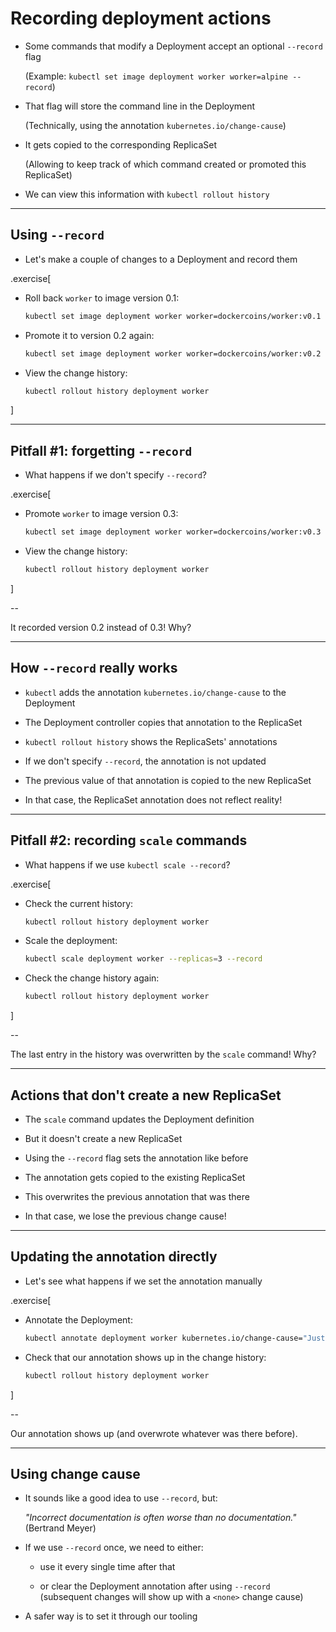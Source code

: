# Recording deployment actions

- Some commands that modify a Deployment accept an optional `--record` flag

  (Example: `kubectl set image deployment worker worker=alpine --record`)

- That flag will store the command line in the Deployment

  (Technically, using the annotation `kubernetes.io/change-cause`)

- It gets copied to the corresponding ReplicaSet

  (Allowing to keep track of which command created or promoted this ReplicaSet)

- We can view this information with `kubectl rollout history`

---

## Using `--record`

- Let's make a couple of changes to a Deployment and record them

.exercise[

- Roll back `worker` to image version 0.1:
  ```bash
  kubectl set image deployment worker worker=dockercoins/worker:v0.1 --record
  ```

- Promote it to version 0.2 again:
  ```bash
  kubectl set image deployment worker worker=dockercoins/worker:v0.2 --record
  ```

- View the change history:
  ```bash
  kubectl rollout history deployment worker
  ```

]

---

## Pitfall #1: forgetting `--record`

- What happens if we don't specify `--record`?

.exercise[

- Promote `worker` to image version 0.3:
  ```bash
  kubectl set image deployment worker worker=dockercoins/worker:v0.3
  ```

- View the change history:
  ```bash
  kubectl rollout history deployment worker
  ```

]

--

It recorded version 0.2 instead of 0.3! Why?

---

## How `--record` really works

- `kubectl` adds the annotation `kubernetes.io/change-cause` to the Deployment

- The Deployment controller copies that annotation to the ReplicaSet

- `kubectl rollout history` shows the ReplicaSets' annotations

- If we don't specify `--record`, the annotation is not updated

- The previous value of that annotation is copied to the new ReplicaSet

- In that case, the ReplicaSet annotation does not reflect reality!

---

## Pitfall #2: recording `scale` commands

- What happens if we use `kubectl scale --record`?

.exercise[

- Check the current history:
  ```bash
  kubectl rollout history deployment worker
  ```

- Scale the deployment:
  ```bash
  kubectl scale deployment worker --replicas=3 --record
  ```

- Check the change history again:
  ```bash
  kubectl rollout history deployment worker
  ```

]

--

The last entry in the history was overwritten by the `scale` command! Why?

---

## Actions that don't create a new ReplicaSet

- The `scale` command updates the Deployment definition

- But it doesn't create a new ReplicaSet

- Using the `--record` flag sets the annotation like before

- The annotation gets copied to the existing ReplicaSet

- This overwrites the previous annotation that was there

- In that case, we lose the previous change cause!

---

## Updating the annotation directly

- Let's see what happens if we set the annotation manually

.exercise[

- Annotate the Deployment:
  ```bash
  kubectl annotate deployment worker kubernetes.io/change-cause="Just for fun"
  ```

- Check that our annotation shows up in the change history:
  ```bash
  kubectl rollout history deployment worker
  ```

]

--

Our annotation shows up (and overwrote whatever was there before).

---

## Using change cause

- It sounds like a good idea to use `--record`, but:

  *"Incorrect documentation is often worse than no documentation."*
  <br/>
  (Bertrand Meyer)

- If we use `--record` once, we need to either:

  - use it every single time after that

  - or clear the Deployment annotation after using `--record`
    <br/>
    (subsequent changes will show up with a `<none>` change cause)

- A safer way is to set it through our tooling
